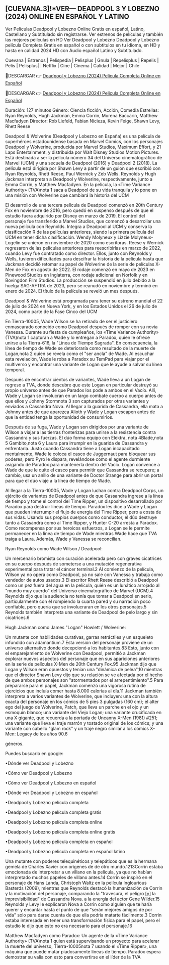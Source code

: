 ## [CUEVANA.3]!*VER— DEADPOOL 3 Y LOBEZNO (2024) ONLINE EN ESPAÑOL Y LATINO

Ver Películas Deadpool y Lobezno Online Gratis en español, Latino, Castellano y Subtitulado sin registrarse. Ver estrenos de películas y también las mejores películas en HD Ver Deadpool y Lobezno Deadpool y Lobezno película Completa Gratis en español o con subtítulos en tu idioma, en HD y hasta en calidad 2024 HD con Audio español Latino y Subtitulado.

Cuevana | Estrenos | Pelispedia | Pelisplus | Gnula | Repelisplus | Repelis | Pelis | Pelisplus| | Netflix | Cine | Cinema | Calidad | Mejor | Chile

🔴DESCARGAR 👉 [Deadpool y Lobezno (2024) Pelicula Completa Online en Español](https://cornercinema.com/es/movie/533535)

🔴DESCARGAR 👉 [Deadpool y Lobezno (2024) Pelicula Completa Online en Español](https://cornercinema.com/es/movie/533535)

Duración: 127 minutos Género: Ciencia ficción, Acción, Comedia Estrellas: Ryan Reynolds, Hugh Jackman, Emma Corrin, Morena Baccarin, Matthew Macfadyen Director: Rob Liefeld, Fabian Nicieza, Kevin Feige, Shawn Levy, Rhett Reese

Deadpool & Wolverine (Deadpool y Lobezno en España) es una película de superhéroes estadounidense basada en Marvel Comics, con los personajes Deadpool y Wolverine, producida por Marvel Studios, Maximum Effort, y 21 Laps Entertainment, y distribuida por Walt Disney Studios Motion Pictures. Está destinada a ser la película número 34 del Universo cinematográfico de Marvel (UCM) y una secuela de Deadpool (2016) y Deadpool 2 (2018). La película está dirigida por Shawn Levy a partir de un guion que escribió con Ryan Reynolds, Rhett Reese, Paul Wernick y Zeb Wells. Reynolds y Hugh Jackman interpretan a Deadpool y Wolverine, respectivamente, junto a Emma Corrin, y Matthew Macfadyen. En la película, la «Time Variance Authority» (TVA)nota 1​ saca a Deadpool de su vida tranquila y lo pone en una misión con Wolverine que cambiará la historia del UCM

El desarrollo de una tercera película de Deadpool comenzó en 20th Century Fox en noviembre de 2016, pero quedó en suspenso después de que el estudio fuera adquirido por Disney en marzo de 2019. El control del personaje fue transferido a Marvel Studios, que comenzó a desarrollar una nueva película con Reynolds. Integra a Deadpool al UCM y conserva la clasificación R de las películas anteriores, siendo la primera película del UCM en tener dicha clasificación. Wendy Molyneux y Lizzie Molyneux-Logelin se unieron en noviembre de 2020 como escritoras. Reese y Wernick regresaron de las películas anteriores para reescribirlas en marzo de 2022, cuando Levy fue contratado como director. Ellos, junto con Reynolds y Wells, tuvieron dificultades para descifrar la historia de la película hasta que Jackman decidió retomar su papel de Wolverine de la serie de películas X-Men de Fox en agosto de 2022. El rodaje comenzó en mayo de 2023 en Pinewood Studios en Inglaterra, con rodaje adicional en Norfolk y en Bovingdon Film Studios. La producción se suspendió en julio debido a la huelga SAG-AFTRA de 2023, pero se reanudó en noviembre y terminó en enero de 2024. El título de la película se reveló un mes después.

Deadpool & Wolverine está programada para tener su estreno mundial el 22 de julio de 2024 en Nueva York, y en los Estados Unidos el 26 de julio de 2024, como parte de la Fase Cinco del UCM

En Tierra-10005, Wade Wilson se ha retirado de ser el justiciero enmascarado conocido como Deadpool después de romper con su novia Vanessa. Durante su fiesta de cumpleaños, los «Time Variance Authority» (TVA)nota 1​ capturan a Wade y lo entregan a Paradox, quien le ofrece unirse a la Tierra-616, la "Línea de Tiempo Sagrada". En consecuencia, la línea de tiempo de Wade se deterioraría como resultado de la muerte de Logan,nota 2​ quien se revela como el "ser ancla" de Wade. Al escuchar esta revelación, Wade le roba a Paradox su TemPad para viajar por el multiverso y encontrar una variante de Logan que le ayude a salvar su línea temporal.

Después de encontrar cientos de variantes, Wade lleva a un Logan de regreso a TVA, donde descubre que este Logan en particular destruyó su propio universo antes de que Paradox los pode a ambos en el Vacío. Allí, Wade y Logan se involucran en un largo combate cuerpo a cuerpo antes de que ellos y Johnny Stormnota 3​ son capturados por otras variantes y enviados a Cassandra Nova. Al llegar a la guarida de Cassandra, ella mata a Johnny antes de que aparezca Alioth y Wade y Logan escapen antes de que la entidad tenga la oportunidad de consumirlos.

Después de su fuga, Wade y Logan son dirigidos por una variante de Wilson a viajar a las tierras fronterizas para unirse a la resistencia contra Cassandra y sus fuerzas. El dúo forma equipo con Elektra, nota 4​ Blade,nota 5​ Gambito,nota 6​ y Laura para irrumpir en la guarida de Cassandra y enfrentarla. Justo cuando Cassandra tiene a Logan incapacitado mentalmente, Wade le coloca el casco de Juggernaut para bloquear sus poderes, pero Pyro le dispara, revelándose como el agente durmiente asigando de Paradox para mantenerla dentro del Vacío. Logan convence a Wade de que le quite el casco para permitir que Cassandra se recupere; a cambio, usa un anillo de una variante de Doctor Strange para abrir un portal para que el dúo viaje a la línea de tiempo de Wade.

Al llegar a la Tierra-10005, Wade y Logan luchan contra Deadpool Corps, un ejército de variantes de Deadpool antes de que Cassandra ingrese a la línea de tiempo y tome el control del Time Ripper, un dispositivo desarrollado por Paradox para destruir líneas de tiempo. Paradox les dice a Wade y Logan que pueden interrumpir el flujo de energía del Time Ripper, pero a costa de sus vidas. Usando sus propios cuerpos como conductor, el dúo destruye tanto a Cassandra como al Time Ripper, y Hunter C-20 arresta a Paradox. Como recompensa por sus heroicos esfuerzos, a Logan se le permite permanecer en la línea de tiempo de Wade mientras Wade hace que TVA traiga a Laura. Además, Wade y Vanessa se reconcilian.

Ryan Reynolds como Wade Wilson / Deadpool:

Un mercenario bromista con curación acelerada pero con graves cicatrices en su cuerpo después de someterse a una mutación regenerativa experimental para tratar el cáncer terminal.2​ Al comienzo de la película, Wilson ya no opera como Deadpool, ya no sale con Vanessa y trabaja como vendedor de autos usados.3​ El escritor Rhett Reese describió a Deadpool como un pez fuera del agua en la película, quién es un lunático arrojado al "mundo muy cuerdo" del Universo cinematográfico de Marvel (UCM).4​ Reynolds dijo que la audiencia no tenía que tomar a Deadpool en serio, particularmente con él rompiendo la cuarta pared y su narración poco confiable, pero quería que se involucraran en los otros personajes.5​ Reynolds también interpreta una variante de Deadpool de pelo largo y sin cicatrices.6​

Hugh Jackman como James "Logan" Howlett / Wolverine:

Un mutante con habilidades curativas, garras retráctiles y un esqueleto infundido con adamantium.7​ Esta versión del personaje proviene de un universo alternativo donde decepcionó a los habitantes.8​3​ Esto, junto con el emparejamiento de Wolverine con Deadpool, permitió a Jackman explorar nuevos aspectos del personaje que en sus apariciones anteriores en la serie de películas X-Men de 20th Century Fox.9​5​ Jackman dijo que Logan y Wilson eran opuestos y tenían una "dinámica de pelea",10​ mientras que el director Shawn Levy dijo que su relación se ve afectada por el hecho de que ambos personajes son "atormentados por el arrepentimiento".5​ Para prepararse para el papel, Jackman comenzó una vigorosa rutina de ejercicios que incluía comer hasta 8.000 calorías al día.11​ Jackman también interpreta a varios variantes de Wolverine, que incluyen: una con la altura exacta del personaje en los cómics de 5 pies 3 pulgadas (160 cm); el alter ego del juego de Wolverine, Patch, que lleva un parche en el ojo y un esmoquin blanco; una variante del Viejo Logan; una variante crucificada en una X gigante, que recuerda a la portada de Uncanny X-Men (1981) #251; una variante que lleva el traje marrón y tostado original de los cómics; y una variante con cabello "glam rock" y un traje negro similar a los cómics X-Men: Legacy de los años 90.6​

géneros.

Puedes buscarlo en google:

•Dónde ver Deadpool y Lobezno

•Cómo ver Deadpool y Lobezno

•Cómo ver Deadpool y Lobezno en español

•Dónde ver Deadpool y Lobezno en español

•Deadpool y Lobezno película completa

•Deadpool y Lobezno película completa gratis

•Deadpool y Lobezno película completa online

•Deadpool y Lobezno película completa online gratis

•Deadpool y Lobezno pelicula completa en español

•Deadpool y Lobezno pelicula completa en español latino

Una mutante con poderes telequinéticos y telepáticos que es la hermana gemela de Charles Xavier con orígenes de de otro mundo.12​13​ Corrin estaba emocionada de interpretar a un villano en la película, ya que no habían interpretado muchos papeles de villano antes.14​ Corrin se inspiró en el personaje de Hans Landa, Christoph Waltz en la película Inglourious Basterds (2009), mientras que Reynolds destacó la humanización de Corrin y la motivación del personaje, comparando la "travesura, el peligro [y] la imprevisibilidad" de Cassandra Nova. a la energía del actor Gene Wilder.15​ Reynolds y Levy le explicaron Nova a Corrin como alguien que te haría querer y encantar hasta el punto de que "serán mejores amigos de por vida" solo para darse cuenta de que ella podría matarte fácilmente.3​ Corrin estaba interesada en tener una transformación física para el papel, pero el estudio le dijo que esto no era necesario para el personaje.16​

Matthew Macfadyen como Paradox: Un agente de la «Time Variance Authority» (TVA)nota 1​ quien está supervisando un proyecto para acelerar la muerte del universo, Tierra-10005nota 7​ usando el «Time Ripper», una máquina que puede matar piadosamente líneas de tiempo. Paradox espera demostrar su valía con esto para convertirse en el líder de la TVA
